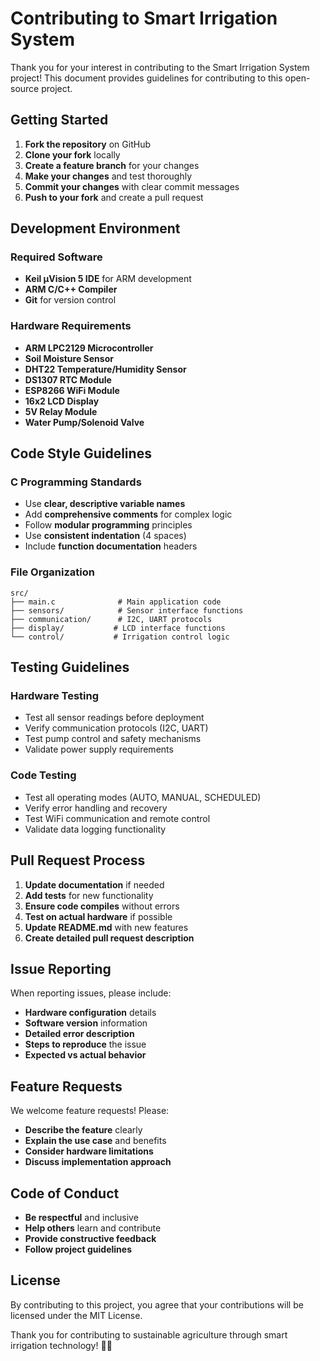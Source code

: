 # Contributing to Smart Irrigation System

Thank you for your interest in contributing to the Smart Irrigation System project! This document provides guidelines for contributing to this open-source project.

## Getting Started

1. **Fork the repository** on GitHub
2. **Clone your fork** locally
3. **Create a feature branch** for your changes
4. **Make your changes** and test thoroughly
5. **Commit your changes** with clear commit messages
6. **Push to your fork** and create a pull request

## Development Environment

### Required Software
- **Keil µVision 5 IDE** for ARM development
- **ARM C/C++ Compiler**
- **Git** for version control

### Hardware Requirements
- **ARM LPC2129 Microcontroller**
- **Soil Moisture Sensor**
- **DHT22 Temperature/Humidity Sensor**
- **DS1307 RTC Module**
- **ESP8266 WiFi Module**
- **16x2 LCD Display**
- **5V Relay Module**
- **Water Pump/Solenoid Valve**

## Code Style Guidelines

### C Programming Standards
- Use **clear, descriptive variable names**
- Add **comprehensive comments** for complex logic
- Follow **modular programming** principles
- Use **consistent indentation** (4 spaces)
- Include **function documentation** headers

### File Organization
```
src/
├── main.c              # Main application code
├── sensors/            # Sensor interface functions
├── communication/      # I2C, UART protocols
├── display/           # LCD interface functions
└── control/           # Irrigation control logic
```

## Testing Guidelines

### Hardware Testing
- Test all sensor readings before deployment
- Verify communication protocols (I2C, UART)
- Test pump control and safety mechanisms
- Validate power supply requirements

### Code Testing
- Test all operating modes (AUTO, MANUAL, SCHEDULED)
- Verify error handling and recovery
- Test WiFi communication and remote control
- Validate data logging functionality

## Pull Request Process

1. **Update documentation** if needed
2. **Add tests** for new functionality
3. **Ensure code compiles** without errors
4. **Test on actual hardware** if possible
5. **Update README.md** with new features
6. **Create detailed pull request description**

## Issue Reporting

When reporting issues, please include:
- **Hardware configuration** details
- **Software version** information
- **Detailed error description**
- **Steps to reproduce** the issue
- **Expected vs actual behavior**

## Feature Requests

We welcome feature requests! Please:
- **Describe the feature** clearly
- **Explain the use case** and benefits
- **Consider hardware limitations**
- **Discuss implementation approach**

## Code of Conduct

- **Be respectful** and inclusive
- **Help others** learn and contribute
- **Provide constructive feedback**
- **Follow project guidelines**

## License

By contributing to this project, you agree that your contributions will be licensed under the MIT License.

Thank you for contributing to sustainable agriculture through smart irrigation technology! 🌱💧
